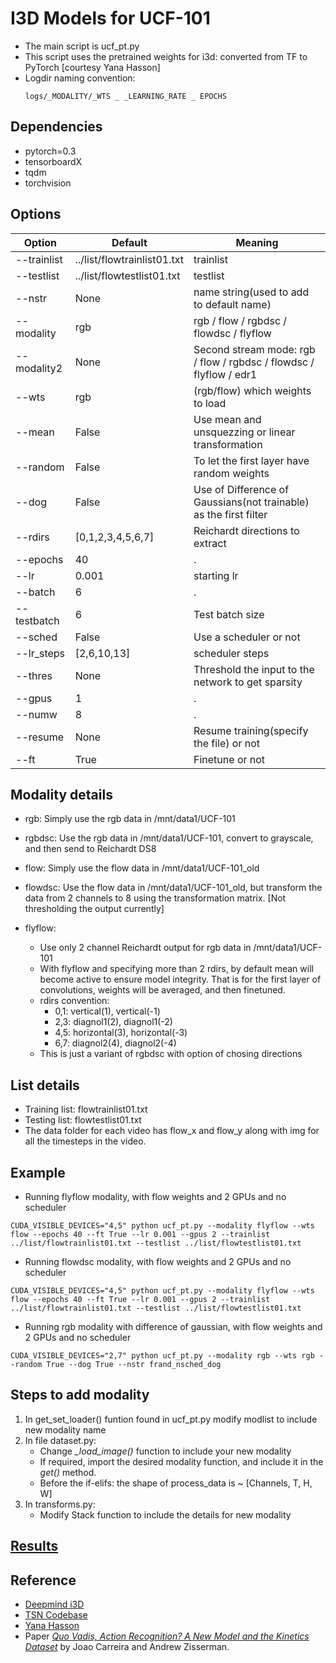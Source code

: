I3D Models for UCF-101
=======================

- The main script is ucf_pt.py
- This script uses the pretrained weights for i3d: converted from TF to PyTorch [courtesy Yana Hasson]
- Logdir naming convention:
    ```
    logs/_MODALITY/_WTS _ _LEARNING_RATE _ EPOCHS
    ```
## Dependencies

- pytorch=0.3
- tensorboardX
- tqdm
- torchvision

## Options

| Option | Default | Meaning |
|--------|---------|---------|
| --trainlist | ../list/flowtrainlist01.txt | trainlist |
| --testlist | ../list/flowtestlist01.txt | testlist |
| --nstr | None | name string(used to add to default name) |
| --modality | rgb | rgb / flow / rgbdsc / flowdsc / flyflow |
| --modality2 | None | Second stream mode: rgb / flow / rgbdsc / flowdsc / flyflow / edr1|
| --wts | rgb | (rgb/flow) which weights to load | 
| --mean| False | Use mean and unsquezzing or linear transformation |
| --random | False | To let the first layer have random weights |
| --dog | False | Use of Difference of Gaussians(not trainable) as the first filter |
| --rdirs | [0,1,2,3,4,5,6,7] | Reichardt directions to extract |
| --epochs | 40 | . |
| --lr | 0.001 | starting lr |
| --batch | 6 | . |
| --testbatch | 6 | Test batch size |
| --sched | False | Use a scheduler or not |
| --lr_steps | [2,6,10,13] | scheduler steps |
| --thres | None | Threshold the input to the network to get sparsity |
| --gpus | 1 | . |
| --numw | 8 | . |
| --resume | None | Resume training(specify the file) or not |
| --ft | True | Finetune or not |

## Modality details

- rgb:
Simply use the rgb data in /mnt/data1/UCF-101

- rgbdsc:
Use the rgb data in /mnt/data1/UCF-101, convert to grayscale, and then send to Reichardt DS8

- flow:
Simply use the flow data in /mnt/data1/UCF-101_old

- flowdsc:
Use the flow data in /mnt/data1/UCF-101_old, but transform the data from 2 channels to 8 using the transformation matrix.
[Not thresholding the output currently]

- flyflow:
    - Use only 2 channel Reichardt output for rgb data in /mnt/data1/UCF-101
    - With flyflow and specifying more than 2 rdirs, by default mean will become active to ensure model integrity. That is for the first layer of convolutions, weights will be averaged, and then finetuned.
    - rdirs convention: 
        * 0,1: vertical(1), vertical(-1)
        * 2,3: diagnol1(2), diagnol1(-2)
        * 4,5: horizontal(3), horizontal(-3)
        * 6,7: diagnol2(4), diagnol2(-4)
    - This is just a variant of rgbdsc with option of chosing directions


## List details

- Training list: flowtrainlist01.txt
- Testing list: flowtestlist01.txt
- The data folder for each video has flow_x and flow_y along with img for all the timesteps in the video.


## Example

- Running flyflow modality, with flow weights and 2 GPUs and no scheduler
```
CUDA_VISIBLE_DEVICES="4,5" python ucf_pt.py --modality flyflow --wts flow --epochs 40 --ft True --lr 0.001 --gpus 2 --trainlist ../list/flowtrainlist01.txt --testlist ../list/flowtestlist01.txt
```

- Running flowdsc modality, with flow weights and 2 GPUs and no scheduler
```
CUDA_VISIBLE_DEVICES="4,5" python ucf_pt.py --modality flyflow --wts flow --epochs 40 --ft True --lr 0.001 --gpus 2 --trainlist ../list/flowtrainlist01.txt --testlist ../list/flowtestlist01.txt
```

- Running rgb modality with difference of gaussian, with flow weights and 2 GPUs and no scheduler
```
CUDA_VISIBLE_DEVICES="2,7" python ucf_pt.py --modality rgb --wts rgb --random True --dog True --nstr frand_nsched_dog
```

## Steps to add modality

1. In get_set_loader() funtion found in ucf_pt.py modify modlist to include new modality name
2. In file dataset.py:
    - Change *_load_image()* function to include your new modality
    - If required, import the desired modality function, and include it in the *get()* method.
    - Before the if-elifs: the shape of process_data is ~ [Channels, T, H, W]
3. In transforms.py:
    - Modify Stack function to include the details for new modality

## [Results](https://docs.google.com/spreadsheets/d/1S2Qb1E3a6jRwpmNY7_TuHdeCRzgPuqV4pldVhNZSK6k/edit?usp=sharing)

## Reference

- [Deepmind i3D](https://github.com/deepmind/kinetics-i3d/)
- [TSN Codebase](https://github.com/yjxiong/tsn-pytorch)
- [Yana Hasson](https://github.com/hassony2)
- Paper [*Quo Vadis, Action Recognition? A New Model and the Kinetics Dataset*](https://arxiv.org/abs/1705.07750) by Joao Carreira and Andrew Zisserman.
